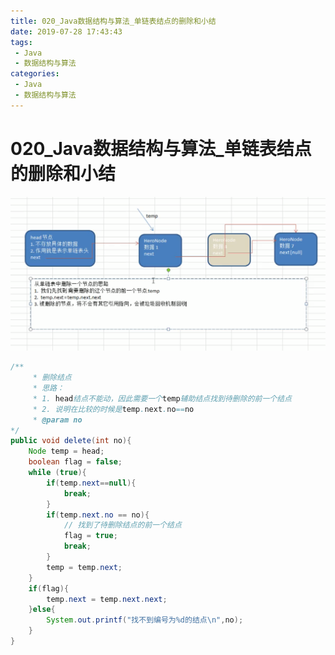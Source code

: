 ```yaml
---
title: 020_Java数据结构与算法_单链表结点的删除和小结
date: 2019-07-28 17:43:43
tags: 
 - Java
 - 数据结构与算法
categories:
 - Java
 - 数据结构与算法
---
```


# 020_Java数据结构与算法_单链表结点的删除和小结

![单链表结点的删除](https://raw.githubusercontent.com/tomxwd/ImageHosting/master/blog/%E6%95%B0%E6%8D%AE%E7%BB%93%E6%9E%84/020%E5%8D%95%E9%93%BE%E8%A1%A8%E7%BB%93%E7%82%B9%E7%9A%84%E5%88%A0%E9%99%A4.png)

```java
/**
     * 删除结点
     * 思路：
     * 1. head结点不能动，因此需要一个temp辅助结点找到待删除的前一个结点
     * 2. 说明在比较的时候是temp.next.no==no
     * @param no
*/
public void delete(int no){
    Node temp = head;
    boolean flag = false;
    while (true){
        if(temp.next==null){
            break;
        }
        if(temp.next.no == no){
            // 找到了待删除结点的前一个结点
            flag = true;
            break;
        }
        temp = temp.next;
    }
    if(flag){
        temp.next = temp.next.next;
    }else{
        System.out.printf("找不到编号为%d的结点\n",no);
    }
}
```

